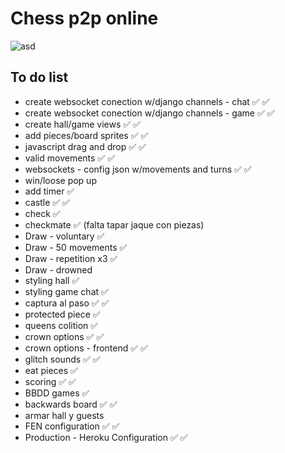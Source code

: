 # Chess p2p online


![asd](https://i.ibb.co/9t9Rqxy/chess.png)


## To do list

* create websocket conection w/django channels - chat :white_check_mark: :white_check_mark:
* create websocket conection w/django channels - game :white_check_mark: :white_check_mark:
* create hall/game views :white_check_mark: :white_check_mark:
* add pieces/board sprites :white_check_mark: :white_check_mark:
* javascript drag and drop :white_check_mark: :white_check_mark:
* valid movements :white_check_mark: :white_check_mark:
* websockets - config json w/movements and turns :white_check_mark: :white_check_mark:
* win/loose pop up 
* add timer :white_check_mark:
* castle :white_check_mark: :white_check_mark:
* check :white_check_mark:
* checkmate :white_check_mark: (falta tapar jaque con piezas)
* Draw - voluntary :white_check_mark: 
* Draw - 50 movements :white_check_mark: 
* Draw - repetition x3 :white_check_mark: 
* Draw - drowned
* styling hall :white_check_mark:
* styling game chat :white_check_mark:
* captura al paso :white_check_mark: :white_check_mark:
* protected piece :white_check_mark:
* queens colition :white_check_mark:
* crown options :white_check_mark: :white_check_mark:
* crown options - frontend :white_check_mark: :white_check_mark:
* glitch sounds :white_check_mark: :white_check_mark:
* eat pieces :white_check_mark:
* scoring :white_check_mark: :white_check_mark:
* BBDD games :white_check_mark: 
* backwards board :white_check_mark: :white_check_mark:
* armar hall y guests
* FEN configuration :white_check_mark: :white_check_mark:
* Production - Heroku Configuration :white_check_mark: :white_check_mark:
